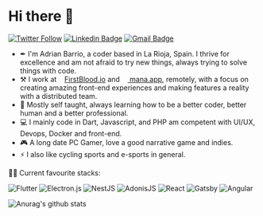 # Hi there 👋

[![Twitter Follow](https://img.shields.io/twitter/follow/adryworld?color=d83a7c&logoColor=d83a7c&style=flat-square&logo=Twitter)](https://twitter.com/adryworld)
[![Linkedin Badge](https://img.shields.io/badge/-LinkedIn-blue?style=flat-square&logo=Linkedin&logoColor=white&link=https://www.linkedin.com/in/adrianbarrio/)](https://www.linkedin.com/in/adrianbarrio/)
[![Gmail Badge](https://img.shields.io/badge/-Gmail-c14438?style=flat-square&logo=Gmail&logoColor=white&link=mailto:info@statickidz.com)](mailto:info@statickidz.com/)

- ✒ I'm Adrian Barrio, a coder based in La Rioja, Spain. I thrive for excellence and am not afraid to try new things, always trying to solve things with code.
- ⚒ I work at [<img height="12" src="https://s2.coinmarketcap.com/static/img/coins/200x200/1403.png">FirstBlood.io](https://firstblood.io) and [<img height="12" src="https://i.imgur.com/vt6yRK6.png"> mana.app](https://www.mana.app), remotely, with a focus on creating amazing front-end experiences and making features a reality with a distributed team.
- 🌱 Mostly self taught, always learning how to be a better coder, better human and a better professional.
- 💻 I mainly code in Dart, Javascript, and PHP am competent with UI/UX, Devops, Docker and front-end.
- 🎮 A long date PC Gamer, love a good narrative game and indies.
- ⚡ I also like cycling sports and e-sports in general.

🐱‍👤 Current favourite stacks:

![Flutter](https://img.shields.io/badge/Flutter-%2302569B.svg?style=for-the-badge&logo=Flutter&logoColor=white)
![Electron.js](https://img.shields.io/badge/Electron-191970?style=for-the-badge&logo=Electron&logoColor=white)
![NestJS](https://img.shields.io/badge/nestjs-%23E0234E.svg?style=for-the-badge&logo=nestjs&logoColor=white)
![AdonisJS](https://img.shields.io/badge/adonisjs-%23220052.svg?style=for-the-badge&logo=adonisjs&logoColor=white)
![React](https://img.shields.io/badge/react-%2320232a.svg?style=for-the-badge&logo=react&logoColor=%2361DAFB)
![Gatsby](https://img.shields.io/badge/Gatsby-%23663399.svg?style=for-the-badge&logo=gatsby&logoColor=white)
![Angular](https://img.shields.io/badge/angular-%23DD0031.svg?style=for-the-badge&logo=angular&logoColor=white)

![Anurag's github stats](https://github-readme-stats.vercel.app/api?username=statickidz&count_private=true&theme=highcontrast)
